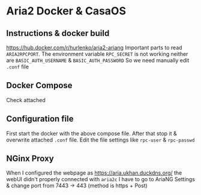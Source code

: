 # Aria2 Docker & CasaOS
## Instructions & docker build
https://hub.docker.com/r/hurlenko/aria2-ariang
Important parts to read `ARIA2RPCPORT`. The environment variable `RPC_SECRET` is not working neither are `BASIC_AUTH_USERNAME` & `BASIC_AUTH_PASSWORD` So we need manually edit `.conf` file
## Docker Compose
Check attached
## Configuration file
First start the docker with the above compose file. After that stop it & overwrite attached `.conf` file. Edit the file settings like `rpc-user` & `rpc-passwd`
## NGinx Proxy
When I configured the webpage as https://aria.ukhan.duckdns.org/ the webUI didn't properly connected with `aria2c`
I have to go to AriaNG Settings & change port from 7443 -> 443 (method is https + Post)
